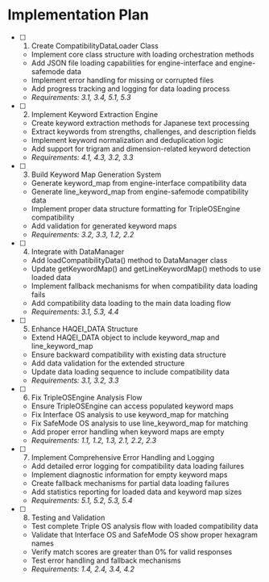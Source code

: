 # Implementation Plan

- [ ] 1. Create CompatibilityDataLoader Class

  - Implement core class structure with loading orchestration methods
  - Add JSON file loading capabilities for engine-interface and engine-safemode data
  - Implement error handling for missing or corrupted files
  - Add progress tracking and logging for data loading process
  - _Requirements: 3.1, 3.4, 5.1, 5.3_

- [ ] 2. Implement Keyword Extraction Engine

  - Create keyword extraction methods for Japanese text processing
  - Extract keywords from strengths, challenges, and description fields
  - Implement keyword normalization and deduplication logic
  - Add support for trigram and dimension-related keyword detection
  - _Requirements: 4.1, 4.3, 3.2, 3.3_

- [ ] 3. Build Keyword Map Generation System

  - Generate keyword_map from engine-interface compatibility data
  - Generate line_keyword_map from engine-safemode compatibility data
  - Implement proper data structure formatting for TripleOSEngine compatibility
  - Add validation for generated keyword maps
  - _Requirements: 3.2, 3.3, 1.2, 2.2_

- [ ] 4. Integrate with DataManager

  - Add loadCompatibilityData() method to DataManager class
  - Update getKeywordMap() and getLineKeywordMap() methods to use loaded data
  - Implement fallback mechanisms for when compatibility data loading fails
  - Add compatibility data loading to the main data loading flow
  - _Requirements: 3.1, 5.3, 4.4_

- [ ] 5. Enhance HAQEI_DATA Structure

  - Extend HAQEI_DATA object to include keyword_map and line_keyword_map
  - Ensure backward compatibility with existing data structure
  - Add data validation for the extended structure
  - Update data loading sequence to include compatibility data
  - _Requirements: 3.1, 3.2, 3.3_

- [ ] 6. Fix TripleOSEngine Analysis Flow

  - Ensure TripleOSEngine can access populated keyword maps
  - Fix Interface OS analysis to use keyword_map for matching
  - Fix SafeMode OS analysis to use line_keyword_map for matching
  - Add proper error handling when keyword maps are empty
  - _Requirements: 1.1, 1.2, 1.3, 2.1, 2.2, 2.3_

- [ ] 7. Implement Comprehensive Error Handling and Logging

  - Add detailed error logging for compatibility data loading failures
  - Implement diagnostic information for empty keyword maps
  - Create fallback mechanisms for partial data loading failures
  - Add statistics reporting for loaded data and keyword map sizes
  - _Requirements: 5.1, 5.2, 5.3, 5.4_

- [ ] 8. Testing and Validation
  - Test complete Triple OS analysis flow with loaded compatibility data
  - Validate that Interface OS and SafeMode OS show proper hexagram names
  - Verify match scores are greater than 0% for valid responses
  - Test error handling and fallback mechanisms
  - _Requirements: 1.4, 2.4, 3.4, 4.2_
